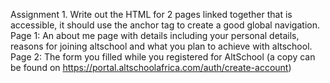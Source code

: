 Assignment 1.
Write out the HTML for 2 pages linked together that is accessible, it should use the anchor tag to create a good global navigation.
Page 1: An about me page with details including your personal details, reasons for joining altschool and what you plan to achieve with altschool.
Page 2: The form you filled while you registered for AltSchool (a copy can be found on https://portal.altschoolafrica.com/auth/create-account)
